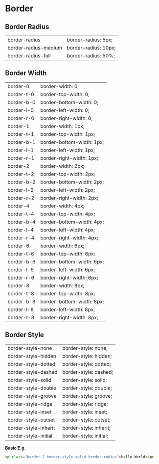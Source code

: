 # Border

## Border Radius

<table class="h-auto">
<tr>
<td>border-radius</td>
<td>border-radius: 5px;</td>
</tr>
<tr>
<td>border-radius-medium</td>
<td>border-radius: 10px;</td>
</tr>
<tr>
<td>border-radius-full</td>
<td>border-radius: 50%;</td>
</tr>
</table>

## Border Width

<table>
<tr>
<td>border-0</td>
<td>border-width: 0;</td>
</tr>
<tr>
<td>border-t-0</td>
<td>border-top-width: 0;</td>
</tr>
<tr>
<td>border-b-0</td>
<td>border-bottom-width: 0;</td>
</tr>
<tr>
<td>border-l-0</td>
<td>border-left-width: 0;</td>
</tr>
<tr>
<td>border-r-0</td>
<td>border-right-width: 0;</td>
</tr>
<tr>
<td>border-1</td>
<td>border-width: 1px;</td>
</tr>
<tr>
<td>border-t-1</td>
<td>border-top-width: 1px;</td>
</tr>
<tr>
<td>border-b-1</td>
<td>border-bottom-width: 1px;</td>
</tr>
<tr>
<td>border-l-1</td>
<td>border-left-width: 1px;</td>
</tr>
<tr>
<td>border-r-1</td>
<td>border-right-width: 1px;</td>
</tr>
<tr>
<td>border-2</td>
<td>border-width: 2px;</td>
</tr>
<tr>
<td>border-t-2</td>
<td>border-top-width: 2px;</td>
</tr>
<tr>
<td>border-b-2</td>
<td>border-bottom-width: 2px;</td>
</tr>
<tr>
<td>border-l-2</td>
<td>border-left-width: 2px;</td>
</tr>
<tr>
<td>border-r-2</td>
<td>border-right-width: 2px;</td>
</tr>
<tr>
<td>border-4</td>
<td>border-width: 4px;</td>
</tr>
<tr>
<td>border-t-4</td>
<td>border-top-width: 4px;</td>
</tr>
<tr>
<td>border-b-4</td>
<td>border-bottom-width: 4px;</td>
</tr>
<tr>
<td>border-l-4</td>
<td>border-left-width: 4px;</td>
</tr>
<tr>
<td>border-r-4</td>
<td>border-right-width: 4px;</td>
</tr>
<tr>
<td>border-6</td>
<td>border-width: 6px;</td>
</tr>
<tr>
<td>border-t-6</td>
<td>border-top-width: 6px;</td>
</tr>
<tr>
<td>border-b-6</td>
<td>border-bottom-width: 6px;</td>
</tr>
<tr>
<td>border-l-6</td>
<td>border-left-width: 6px;</td>
</tr>
<tr>
<td>border-r-6</td>
<td>border-right-width: 6px;</td>
</tr>
<tr>
<td>border-8</td>
<td>border-width: 8px;</td>
</tr>
<tr>
<td>border-t-8</td>
<td>border-top-width: 8px;</td>
</tr>
<tr>
<td>border-b-8</td>
<td>border-bottom-width: 8px;</td>
</tr>
<tr>
<td>border-l-8</td>
<td>border-left-width: 8px;</td>
</tr>
<tr>
<td>border-r-8</td>
<td>border-right-width: 8px;</td>
</tr>
</table>

## Border Style

<table>
<tr>
<td>border-style-none</td>
<td>border-style: none;</td>
</tr>
<tr>
<td>border-style-hidden</td>
<td>border-style: hidden;</td>
</tr>
<tr>
<td>border-style-dotted</td>
<td>border-style: dotted;</td>
</tr>
<tr>
<td>border-style-dashed</td>
<td>border-style: dashed;</td>
</tr>
<tr>
<td>border-style-solid</td>
<td>border-style: solid;</td>
</tr>
<tr>
<td>border-style-double</td>
<td>border-style: double;</td>
</tr>
<tr>
<td>border-style-groove</td>
<td>border-style: groove;</td>
</tr>
<tr>
<td>border-style-ridge</td>
<td>border-style: ridge;</td>
</tr>
<tr>
<td>border-style-inset</td>
<td>border-style: inset;</td>
</tr>
<tr>
<td>border-style-outset</td>
<td>border-style: outset;</td>
</tr>
<tr>
<td>border-style-inherit</td>
<td>border-style: inherit;</td>
</tr>
<tr>
<td>border-style-initial</td>
<td>border-style: initial;</td>
</tr>
</table>

**Basic E.g.**

```html
<p class="border-2 border-style-solid border-radius">Hello World</p>
```
